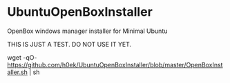# UbuntuOpenBoxInstaller
OpenBox windows manager installer for Minimal Ubuntu

THIS IS JUST A TEST. DO NOT USE IT YET.

wget -qO- https://github.com/h0ek/UbuntuOpenBoxInstaller/blob/master/OpenBoxInstaller.sh | sh
